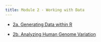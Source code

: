 ```yaml
---
title: Module 2 - Working with Data
---
```


- [2a. Generating Data within R](workdata1/index.html)

- [2b. Analyzing Human Genome Variation](workdata2/index.html)
